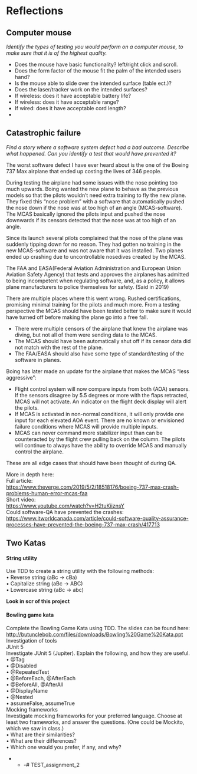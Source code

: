 # Reflections  

## Computer mouse
*Identify the types of testing you would perform on a computer mouse, to
make sure that it is of the highest quality.*

- Does the mouse have basic functionality? left/right click and scroll. 
- Does the form factor of the mouse fit the palm of the intended users hand?
- Is the mouse able to slide over the intended surface (table ect.)?
- Does the laser/tracker work on the intended surfaces?
- If wireless: does it have acceptable battery life?
- If wireless: does it have acceptable range?
- If wired: does it have acceptable cord length?
- 

## Catastrophic failure
*Find a story where a software system defect had a bad outcome. Describe
what happened. Can you identify a test that would have prevented it?*
  
The worst software defect I have ever heard about is the one of the Boeing 737 Max airplane that ended up costing the lives of 346 people.   
  
During testing the airplane had some issues with the nose pointing too much upwards. Boing wanted the new plane to behave as the previous models so that the pilots wouldn’t need extra training to fly the new plane. They fixed this “nose problem” with a software that automatically pushed the nose down if the nose was at too high of an angle (MCAS-software).
The MCAS basically ignored the pilots input and pushed the nose downwards if its censors detected that the nose was at too high of an angle.   
  
Since its launch several pilots complained that the nose of the plane was suddenly tipping down for no reason. They had gotten no training in the new MCAS-software and was not aware that it was installed. Two planes ended up crashing due to uncontrollable nosedives created by the MCAS.  

The FAA and EASA(Federal Aviation Administration and European Union Aviation Safety Agency) that tests and approves the airplanes has admitted to being incompetent when regulating software, and, as a policy, it allows plane manufacturers to police themselves for safety. (Said in 2019)

There are multiple places where this went wrong. Rushed certifications, promising minimal training for the pilots and much more. 
From a testing perspective the MCAS should have been tested better to make sure it would have turned off before making the plane go into a free fall. 
-	There were multiple censors of the airplane that knew the airplane was diving, but not all of them were sending data to the MCAS.
-	The MCAS should have been automatically shut off if its censor data did not match with the rest of the plane.  
-   The FAA/EASA should also have some type of standard/testing of the software in planes. 

Boing has later made an update for the airplane that makes the MCAS “less aggressive”:
- Flight control system will now compare inputs from both (AOA) sensors. If the sensors disagree by 5.5 degrees or more with the flaps retracted, MCAS will not activate. An indicator on the flight deck display will alert the pilots.  
- If MCAS is activated in non-normal conditions, it will only provide one input for each elevated AOA event. There are no known or envisioned failure conditions where MCAS will provide multiple inputs.  
- MCAS can never command more stabilizer input than can be counteracted by the flight crew pulling back on the column. The pilots will continue to always have the ability to override MCAS and manually control the airplane.  
  
These are all edge cases that should have been thought of during QA. 

More in depth here:    
Full article:  
https://www.theverge.com/2019/5/2/18518176/boeing-737-max-crash-problems-human-error-mcas-faa  
Short video:  
https://www.youtube.com/watch?v=H2tuKiiznsY  
Could software-QA have prevented the crashes:  
https://www.itworldcanada.com/article/could-software-quality-assurance-processes-have-prevented-the-boeing-737-max-crash/417713  


## Two Katas  

#### String utility  

Use TDD to create a string utility with the following methods:  
• Reverse string (aBc -> cBa)  
• Capitalize string (aBc -> ABC)  
• Lowercase string (aBc -> abc)  
  
**Look in scr of this project**
  
#### Bowling game kata
Complete the Bowling Game Kata using TDD. The slides can be found here:  
http://butunclebob.com/files/downloads/Bowling%20Game%20Kata.ppt  
Investigation of tools  
JUnit 5  
Investigate JUnit 5 (Jupiter). Explain the following, and how they are useful.  
• @Tag  
• @Disabled  
• @RepeatedTest  
• @BeforeEach, @AfterEach  
• @BeforeAll, @AfterAll  
• @DisplayName  
• @Nested  
• assumeFalse, assumeTrue  
Mocking frameworks  
Investigate mocking frameworks for your preferred language. Choose at least
two frameworks, and answer the questions. (One could be Mockito, which
we saw in class.)  
• What are their similarities?  
• What are their differences?  
• Which one would you prefer, if any, and why?  

- - -# TEST_assignment_2
